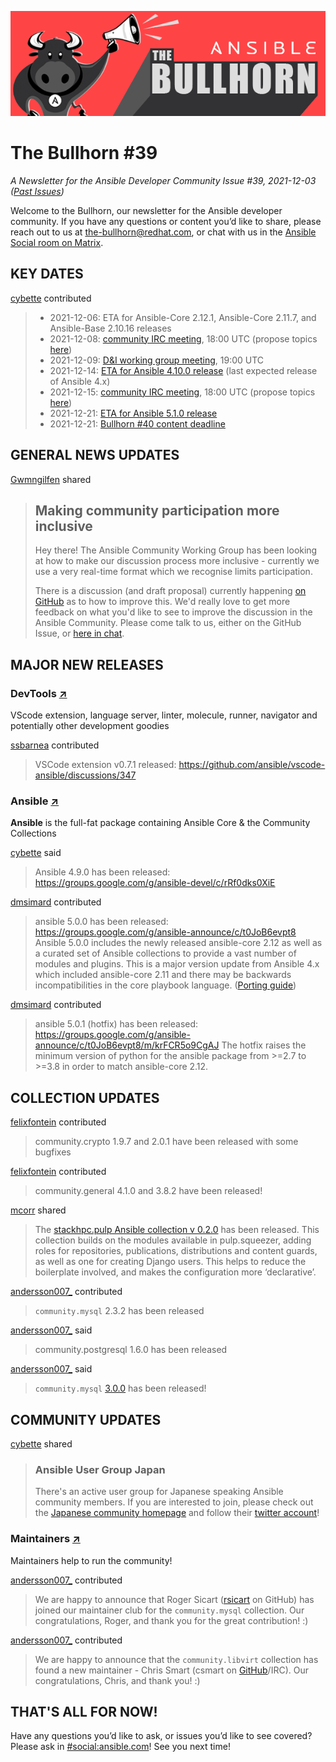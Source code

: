 ![](../assets/img/bullhorn-banner-mango.png)

# The Bullhorn #39

*A Newsletter for the Ansible Developer Community*
*Issue #39, 2021-12-03 ([Past Issues](https://us19.campaign-archive.com/home/?u=56d874e027110e35dea0e03c1&id=d6635f5420))*

Welcome to the Bullhorn, our newsletter for the Ansible developer community. If you have any questions or content you’d like to share, please reach out to us at the-bullhorn@redhat.com, or chat with us in the [Ansible Social room on Matrix](https://matrix.to/#/#social:ansible.com).

## KEY DATES

[cybette](https://matrix.to/#/@cybette:ansible.im) contributed

> * 2021-12-06: ETA for Ansible-Core 2.12.1, Ansible-Core 2.11.7, and Ansible-Base 2.10.16 releases
> * 2021-12-08: [community IRC meeting](https://github.com/ansible/community/issues/539), 18:00 UTC (propose topics [here](https://github.com/ansible-community/community-topics/issues))
> * 2021-12-09: [D&I working group meeting](https://github.com/ansible/community/issues/577), 19:00 UTC
> * 2021-12-14: [ETA for Ansible 4.10.0 release](https://docs.ansible.com/ansible/devel/roadmap/COLLECTIONS_4.html) (last expected release of Ansible 4.x)
> * 2021-12-15: [community IRC meeting](https://github.com/ansible/community/issues/539), 18:00 UTC (propose topics [here](https://github.com/ansible-community/community-topics/issues))
> * 2021-12-21: [ETA for Ansible 5.1.0 release](https://docs.ansible.com/ansible/devel/roadmap/COLLECTIONS_5.html)
> * 2021-12-21: [Bullhorn #40 content deadline](https://github.com/ansible/community/issues/546)

## GENERAL NEWS UPDATES

[Gwmngilfen](https://matrix.to/#/@gwmngilfen:ansible.im) shared

> ## Making community participation more inclusive
> 
> Hey there! The Ansible Community Working Group has been looking at how to make our discussion process more inclusive - currently we use a very real-time format which we recognise limits participation.
> 
> There is a discussion (and draft proposal) currently happening [on GitHub](https://github.com/ansible-community/community-topics/issues/38) as to how to improve this. We'd really love to get more feedback on what you'd like to see to improve the discussion in the Ansible Community. Please come talk to us, either on the GitHub Issue, or [here in chat](https://matrix.to/#/#social:ansible.com).

## MAJOR NEW RELEASES

### DevTools [↗](https://github.com/ansible/vscode-ansible)

VScode extension, language server, linter, molecule, runner, navigator and potentially other development goodies

[ssbarnea](https://matrix.to/#/@ssbarnea:matrix.org) contributed

> VSCode extension v0.7.1 released: https://github.com/ansible/vscode-ansible/discussions/347

### Ansible [↗](https://github.com/ansible-collections)

**Ansible** is the full-fat package containing Ansible Core & the Community Collections

[cybette](https://matrix.to/#/@cybette:ansible.im) said

> Ansible 4.9.0 has been released: https://groups.google.com/g/ansible-devel/c/rRf0dks0XiE

[dmsimard](https://matrix.to/#/@dmsimard:libera.chat) contributed

> ansible 5.0.0 has been released: https://groups.google.com/g/ansible-announce/c/t0JoB6evpt8
> Ansible 5.0.0 includes the newly released ansible-core 2.12 as well as a curated set of Ansible collections to provide a vast number of modules and plugins.
> This is a major version update from Ansible 4.x which included ansible-core 2.11 and there may be backwards incompatibilities in the core playbook language. ([Porting guide](https://docs.ansible.com/ansible/devel/porting_guides/porting_guide_5.html))

[dmsimard](https://matrix.to/#/@dmsimard:libera.chat) contributed

> ansible 5.0.1 (hotfix) has been released: https://groups.google.com/g/ansible-announce/c/t0JoB6evpt8/m/krFCR5o9CgAJ
> The hotfix raises the minimum version of python for the ansible package from >=2.7 to >=3.8 in order to match ansible-core 2.12.

## COLLECTION UPDATES

[felixfontein](https://matrix.to/#/@felixfontein:libera.chat) contributed

> community.crypto 1.9.7 and 2.0.1 have been released with some bugfixes

[felixfontein](https://matrix.to/#/@felixfontein:libera.chat) contributed

> community.general 4.1.0 and 3.8.2 have been released!

[mcorr](https://matrix.to/#/@mcorr:matrix.org) shared

> The [stackhpc.pulp Ansible collection v 0.2.0](https://galaxy.ansible.com/stackhpc/pulp) has been released.  This collection builds on the modules available in pulp.squeezer, adding roles for repositories, publications, distributions and content guards, as well as one for creating Django users. This helps to reduce the boilerplate involved, and makes the configuration more ‘declarative’.

[andersson007_](https://matrix.to/#/@andersson007_:matrix.org) contributed

> `community.mysql` 2.3.2 has been released

[andersson007_](https://matrix.to/#/@andersson007_:matrix.org) said

> community.postgresql 1.6.0 has been released

[andersson007_](https://matrix.to/#/@andersson007_:matrix.org) said

> `community.mysql` [3.0.0](https://github.com/ansible-collections/community.mysql/blob/main/changelogs/CHANGELOG.rst) has been released!

## COMMUNITY UPDATES

[cybette](https://matrix.to/#/@cybette:ansible.im) shared

> ### Ansible User Group Japan
> 
> There's an active user group for Japanese speaking Ansible community members. If you are interested to join, please check out the [Japanese community homepage](https://ansible-users.connpass.com/) and follow their [twitter account](https://twitter.com/angrypotato_jp)!

### Maintainers [↗](https://github.com/ansible-community)

Maintainers help to run the community!

[andersson007_](https://matrix.to/#/@andersson007_:matrix.org) contributed

> We are happy to announce that Roger Sicart ([rsicart](https://github.com/rsicart) on GitHub) has joined our maintainer club for the `community.mysql` collection. Our congratulations, Roger, and thank you for the great contribution! :)

[andersson007_](https://matrix.to/#/@andersson007_:matrix.org) contributed

> We are happy to announce that the `community.libvirt` collection has found a new maintainer - Chris Smart (csmart on [GitHub](https://github.com/csmart)/IRC). Our congratulations, Chris, and thank you! :)

## THAT'S ALL FOR NOW!

Have any questions you’d like to ask, or issues you’d like to see covered? Please ask in [#social:ansible.com](https://matrix.to/#/#social:ansible.com)! See you next time!
